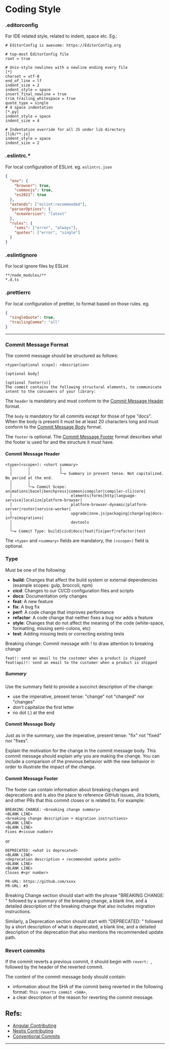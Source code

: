 # Coding Style

### .editorconfig

For IDE related style, related to indent, space etc. Eg.:

```editorconfig
# EditorConfig is awesome: https://EditorConfig.org

# top-most EditorConfig file
root = true

# Unix-style newlines with a newline ending every file
[*]
charset = utf-8
end_of_line = lf
indent_size = 2
indent_style = space
insert_final_newline = true
trim_trailing_whitespace = true
quote_type = single
# 4 space indentation
[*.py]
indent_style = space
indent_size = 4

# Indentation override for all JS under lib directory
[lib/**.js]
indent_style = space
indent_size = 2
```

### .eslintrc.\*

For local configuration of ESLint.
eg.
`eslintrc.json`

```json
{
  "env": {
    "browser": true,
    "commonjs": true,
    "es2021": true
  },
  "extends": ["eslint:recommended"],
  "parserOptions": {
    "ecmaVersion": "latest"
  },
  "rules": {
    "semi": ["error", "always"],
    "quotes": ["error", "single"]
  }
}
```

### .eslintignore

For local ignore files by ESLint

```
**/node_modules/**
*.d.ts
```

### .prettierrc

For local configuration of prettier, to format based on those rules.
eg.

```json
{
  "singleQuote": true,
  "trailingComma": "all"
}
```

---

### Commit Message Format

The commit message should be structured as follows:

```
<type>[optional scope]: <description>

[optional body]

[optional footer(s)]
The commit contains the following structural elements, to communicate intent to the consumers of your library:
```

The `header` is mandatory and must conform to the [Commit Message Header](#commit-header) format.

The `body` is mandatory for all commits except for those of type "docs".
When the body is present it must be at least 20 characters long and must conform to the [Commit Message Body](#commit-body) format.

The `footer` is optional. The [Commit Message Footer](#commit-footer) format describes what the footer is used for and the structure it must have.

#### <a name="commit-header"></a>Commit Message Header

```
<type>(<scope>): <short summary>
  │       │             │
  │       │             └─⫸ Summary in present tense. Not capitalized. No period at the end.
  │       │
  │       └─⫸ Commit Scope: animations|bazel|benchpress|common|compiler|compiler-cli|core|
  │                          elements|forms|http|language-service|localize|platform-browser|
  │                          platform-browser-dynamic|platform-server|router|service-worker|
  │                          upgrade|zone.js|packaging|changelog|docs-infra|migrations|
  │                          devtools
  │
  └─⫸ Commit Type: build|cicd|docs|feat|fix|perf|refactor|test
```

The `<type>` and `<summary>` fields are mandatory, the `(<scope>)` field is optional.

### Type

Must be one of the following:

- **build**: Changes that affect the build system or external dependencies (example scopes: gulp, broccoli, npm)
- **cicd**: Changes to our CI/CD configuration files and scripts
- **docs**: Documentation only changes
- **feat**: A new feature
- **fix**: A bug fix
- **perf**: A code change that improves performance
- **refactor**: A code change that neither fixes a bug nor adds a feature
- **style**: Changes that do not affect the meaning of the code (white-space, formatting, missing semi-colons, etc)
- **test**: Adding missing tests or correcting existing tests

Breaking change:
Commit message with ! to draw attention to breaking change

`feat!: send an email to the customer when a product is shipped`
`feat(api)!: send an email to the customer when a product is shipped`

##### Summary

Use the summary field to provide a succinct description of the change:

- use the imperative, present tense: "change" not "changed" nor "changes"
- don't capitalize the first letter
- no dot (.) at the end

#### <a name="commit-body"></a>Commit Message Body

Just as in the summary, use the imperative, present tense: "fix" not "fixed" nor "fixes".

Explain the motivation for the change in the commit message body. This commit message should explain _why_ you are making the change.
You can include a comparison of the previous behavior with the new behavior in order to illustrate the impact of the change.

#### <a name="commit-footer"></a>Commit Message Footer

The footer can contain information about breaking changes and deprecations and is also the place to reference GitHub issues, Jira tickets, and other PRs that this commit closes or is related to.
For example:

```
BREAKING CHANGE: <breaking change summary>
<BLANK LINE>
<breaking change description + migration instructions>
<BLANK LINE>
<BLANK LINE>
Fixes #<issue number>
```

or

```
DEPRECATED: <what is deprecated>
<BLANK LINE>
<deprecation description + recommended update path>
<BLANK LINE>
<BLANK LINE>
Closes #<pr number>
```

```
PR-URL: https://github.com/xxxx
PR-URL: #3
```

Breaking Change section should start with the phrase "BREAKING CHANGE: " followed by a summary of the breaking change, a blank line, and a detailed description of the breaking change that also includes migration instructions.

Similarly, a Deprecation section should start with "DEPRECATED: " followed by a short description of what is deprecated, a blank line, and a detailed description of the deprecation that also mentions the recommended update path.

### Revert commits

If the commit reverts a previous commit, it should begin with `revert: `, followed by the header of the reverted commit.

The content of the commit message body should contain:

- information about the SHA of the commit being reverted in the following format: `This reverts commit <SHA>`,
- a clear description of the reason for reverting the commit message.

## Refs:

- [Angular Contributing](https://github.com/angular/angular/blob/main/CONTRIBUTING.md)
- [Nestjs Contributing](https://github.com/nestjs/nest/blob/master/CONTRIBUTING.md)
- [Conventional Commits](https://www.conventionalcommits.org/en/v1.0.0/)

---
